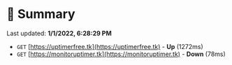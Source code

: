 # 📖 Summary
Last updated: **1/1/2022, 6:28:29 PM**

- `GET` [https://uptimerfree.tk](https://uptimerfree.tk) - **Up** (1272ms)
- `GET` [https://monitoruptimer.tk](https://monitoruptimer.tk) - **Down** (78ms)
